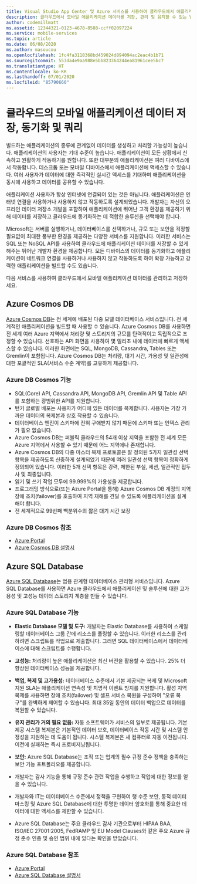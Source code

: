 ```yaml
---
title: Visual Studio App Center 및 Azure 서비스를 사용하여 클라우드에서 애플리케이션 데이터 저장, 관리 및 유지
description: 클라우드에서 모바일 애플리케이션 데이터를 저장, 관리 및 유지할 수 있는 Visual Studio App Center와 같은 서비스에 대해 알아봅니다.
author: codemillmatt
ms.assetid: 12344321-0123-4678-8588-ccff02097224
ms.service: mobile-services
ms.topic: article
ms.date: 06/08/2020
ms.author: masoucou
ms.openlocfilehash: 1fc4fa3118368bd459024d894094ac2eac4b1b71
ms.sourcegitcommit: 553da4e9aa988e5bb823364244ea81961cee5bc7
ms.translationtype: HT
ms.contentlocale: ko-KR
ms.lasthandoff: 07/01/2020
ms.locfileid: "85790660"
---
```

# <a name="store-sync-and-query-mobile-application-data-from-the-cloud"></a>클라우드의 모바일 애플리케이션 데이터 저장, 동기화 및 쿼리

빌드하는 애플리케이션의 종류에 관계없이 데이터를 생성하고 처리할 가능성이 높습니다. 애플리케이션의 사용자는 기대 수준이 높습니다. 애플리케이션이 모든 상황에서 신속하고 원활하게 작동하기를 원합니다. 또한 대부분의 애플리케이션은 여러 디바이스에서 작동합니다. 데스크톱 또는 모바일 디바이스에서 애플리케이션에 액세스할 수 있습니다. 여러 사용자가 데이터에 대한 즉각적인 실시간 액세스를 기대하며 애플리케이션을 동시에 사용하고 데이터를 공유할 수 있습니다.

애플리케이션 사용자가 항상 인터넷에 연결되어 있는 것은 아닙니다. 애플리케이션은 인터넷 연결을 사용하거나 사용하지 않고 작동하도록 설계되었습니다. 개발자는 자신의 오프라인 데이터 저장소 개발을 포함하여 애플리케이션에 뛰어난 고객 환경을 제공하기 위해 데이터를 저장하고 클라우드에 동기화하는 데 적합한 솔루션을 선택해야 합니다.

Microsoft는 서버를 실행하거나, 데이터베이스를 선택하거나, 규모 또는 보안을 걱정할 필요없이 최대한 풍부한 환경을 제공하는 다양한 서비스를 지원합니다. 이러한 서비스는 SQL 또는 NoSQL API를 사용하여 클라우드에 애플리케이션 데이터를 저장할 수 있게 해주는 뛰어난 개발자 환경을 제공합니다. 모든 디바이스의 데이터를 동기화하고 애플리케이션이 네트워크 연결을 사용하거나 사용하지 않고 작동하도록 하여 확장 가능하고 강력한 애플리케이션을 빌드할 수도 있습니다.

다음 서비스를 사용하여 클라우드에서 모바일 애플리케이션 데이터를 관리하고 저장하세요.

## <a name="azure-cosmos-db"></a>Azure Cosmos DB

[Azure Cosmos DB](https://azure.microsoft.com/services/cosmos-db/)는 전 세계에 배포된 다중 모델 데이터베이스 서비스입니다. 전 세계적인 애플리케이션을 빌드할 때 사용할 수 있습니다. Azure Cosmos DB를 사용하면 전 세계 여러 Azure 지역에서 처리량 및 스토리지의 규모를 탄력적이고 독립적으로 조정할 수 있습니다. 선호하는 API 화면을 사용하여 몇 밀리초 내에 데이터에 빠르게 액세스할 수 있습니다. 이러한 화면에는 SQL, MongoDB, Cassandra, Tables 또는 Gremlin이 포함됩니다. Azure Cosmos DB는 처리량, 대기 시간, 가용성 및 일관성에 대한 포괄적인 SLA(서비스 수준 계약)를 고유하게 제공합니다.

### <a name="azure-cosmos-db-features"></a>Azure DB Cosmos 기능

- SQL(Core) API, Cassandra API, MongoDB API, Gremlin API 및 Table API를 포함하는 광범위한 API를 지원합니다.
- 턴키 글로벌 배포는 사용자가 어디에 있든 데이터를 복제합니다. 사용자는 가장 가까운 데이터의 복제본과 상호 작용할 수 있습니다.
- 데이터베이스 엔진이 스키마에 전혀 구애받지 않기 때문에 스키마 또는 인덱스 관리가 필요 없습니다.
- Azure Cosmos DB는 퍼블릭 클라우드의 54개 이상 지역을 포함한 전 세계 모든 Azure 지역에서 사용할 수 있기 때문에 어느 지역에나 존재합니다.
- Azure Cosmos DB의 다중 마스터 복제 프로토콜은 잘 정의된 5가지 일관성 선택 항목을 제공하도록 신중하게 설계되었기 때문에 여러 일관성 선택 항목이 정확하게 정의되어 있습니다. 이러한 5개 선택 항목은 강력, 제한된 부실, 세션, 일관적인 접두사 및 최종입니다.
- 읽기 및 쓰기 작업 모두에 99.999%의 가용성을 제공합니다.
- 프로그래밍 방식으로(또는 Azure Portal을 통해) Azure Cosmos DB 계정의 지역 장애 조치(failover)를 호출하여 지역 재해를 견딜 수 있도록 애플리케이션을 설계해야 합니다.
- 전 세계적으로 99번째 백분위수의 짧은 대기 시간 보장

### <a name="azure-cosmos-db-references"></a>Azure DB Cosmos 참조

- [Azure Portal](https://portal.azure.com) 
- [Azure Cosmos DB 설명서](/azure/cosmos-db/introduction)

## <a name="azure-sql-database"></a>Azure SQL Database

 [Azure SQL Database](https://azure.microsoft.com/services/sql-database/)는 범용 관계형 데이터베이스 관리형 서비스입니다. Azure SQL Database를 사용하면 Azure 클라우드에서 애플리케이션 및 솔루션에 대한 고가용성 및 고성능 데이터 스토리지 계층을 만들 수 있습니다.

### <a name="azure-sql-database-features"></a>Azure SQL Database 기능

- **Elastic Database 모델 및 도구:** 개발자는 Elastic Database를 사용하여 스케일링할 데이터베이스 그룹 간에 리소스를 풀링할 수 있습니다. 이러한 리소스를 관리하려면 스크립트를 작업으로 제출합니다. 그러면 SQL 데이터베이스에서 데이터베이스에 대해 스크립트를 수행합니다.
- **고성능:** 처리량이 높은 애플리케이션은 최신 버전을 활용할 수 있습니다. 25% 더 향상된 데이터베이스 성능을 제공합니다.
- **백업, 복제 및 고가용성:** 데이터베이스 수준에서 기본 제공되는 복제 및 Microsoft 지원 SLA는 애플리케이션 연속성 및 치명적 이벤트 방지를 지원합니다. 활성 지역 복제를 사용하면 장애 조치(failover) 및 셀프 서비스 복원을 구성하여 "오류 복구"를 완벽하게 제어할 수 있습니다. 최대 35일 동안의 데이터 백업으로 데이터를 복원할 수 있습니다.
- **유지 관리가 거의 필요 없음:** 자동 소프트웨어가 서비스의 일부로 제공됩니다. 기본 제공 시스템 복제본은 기본적인 데이터 보호, 데이터베이스 작동 시간 및 시스템 안정성을 지원하는 데 도움이 됩니다. 시스템 복제본은 새 컴퓨터로 자동 이전됩니다. 이전에 실패하는 즉시 프로비저닝됩니다.
- **보안:** Azure SQL Database는 조직 또는 업계의 필수 규정 준수 정책을 충족하는 보안 기능 포트폴리오를 제공합니다.

- 개발자는 감사 기능을 통해 규정 준수 관련 작업을 수행하고 작업에 대한 정보를 얻을 수 있습니다.
- 개발자와 IT는 데이터베이스 수준에서 정책을 구현하여 행 수준 보안, 동적 데이터 마스킹 및 Azure SQL Database에 대한 투명한 데이터 암호화를 통해 중요한 데이터에 대한 액세스를 제한할 수 있습니다.
- Azure SQL Database는 주요 클라우드 감사 기관으로부터 HIPAA BAA, ISO/IEC 27001:2005, FedRAMP 및 EU Model Clauses와 같은 주요 Azure 규정 준수 인증 및 승인 범위 내에 있다는 확인을 받았습니다.

### <a name="azure-sql-database-references"></a>Azure SQL Database 참조

- [Azure Portal](https://portal.azure.com) 
- [Azure SQL Database 설명서](/azure/sql-database/)
